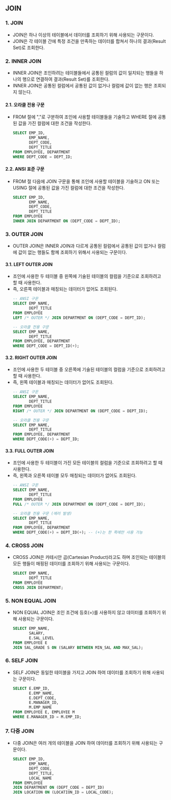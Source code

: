 ## JOIN
### 1. JOIN
* JOIN은 하나 이상의 테이블에서 데이터를 조회하기 위해 사용되는 구문이다.
* ​JOIN은 각 테이블 간에 특정 조건을 만족하는 데이터를 합쳐서 하나의 결과(Result Set)로 조회한다.
### 2. INNER JOIN
* INNER JOIN은 조인하려는 테이블들에서 공통된 컬럼의 값이 일치되는 행들을 하나의 행으로 연결하여 결과(Result Set)를 조회한다.
* INNER JOIN은 공통된 컬럼에서 공통된 값이 없거나 컬럼에 값이 없는 행은 조회되지 않는다.
#### 2.1. 오라클 전용 구문
* FROM 절에 ","로 구분하여 조인에 사용할 테이블들을 기술하고 WHERE 절에 공통된 값을 가진 컬럼에 대한 조건을 작성한다.
  ```sql
  SELECT EMP_ID, 
         EMP_NAME, 
         DEPT_CODE, 
         DEPT_TITLE
  FROM EMPLOYEE, DEPARTMENT
  WHERE DEPT_CODE = DEPT_ID;
  ```
#### 2.2. ANSI 표준 구문
* FROM 절 다음에 JOIN 구문을 통해 조인에 사용할 테이블을 기술하고 ON 또는 USING 절에 공통된 값을 가진 컬럼에 대한 조건을 작성한다.
  ```sql
  SELECT EMP_ID, 
         EMP_NAME, 
         DEPT_CODE, 
         DEPT_TITLE
  FROM EMPLOYEE
  INNER JOIN DEPARTMENT ON (DEPT_CODE = DEPT_ID);
  ```
### 3. OUTER JOIN
* OUTER JOIN은 INNER JOIN과 다르게 공통된 컬럼에서 공통된 값이 없거나 컬럼에 값이 없는 행들도 함께 조회하기 위해서 사용되는 구문이다.
#### 3.1. LEFT OUTER JOIN
* 조인에 사용한 두 테이블 중 왼쪽에 기술된 테이블의 컬럼을 기준으로 조회하려고 할 때 사용한다.
* 즉, 오른쪽 테이블과 매칭되는 데이터가 없어도 조회된다.
  ```sql
  -- ANSI 구문
  SELECT EMP_NAME, 
         DEPT_TITLE
  FROM EMPLOYEE
  LEFT /* OUTER */ JOIN DEPARTMENT ON (DEPT_CODE = DEPT_ID);

  -- 오라클 전용 구문
  SELECT EMP_NAME, 
         DEPT_TITLE 
  FROM EMPLOYEE, DEPARTMENT
  WHERE DEPT_CODE = DEPT_ID(+);
  ```
#### 3.2. RIGHT OUTER JOIN
* 조인에 사용한 두 테이블 중 오른쪽에 기술된 테이블의 컬럼을 기준으로 조회하려고 할 때 사용한다.
* 즉, 왼쪽 테이블과 매칭되는 데이터가 없어도 조회된다.
  ```sql
  -- ANSI 구문
  SELECT EMP_NAME, 
         DEPT_TITLE
  FROM EMPLOYEE
  RIGHT /* OUTER */ JOIN DEPARTMENT ON (DEPT_CODE = DEPT_ID);

  -- 오라클 전용 구문
  SELECT EMP_NAME, 
         DEPT_TITLE 
  FROM EMPLOYEE, DEPARTMENT
  WHERE DEPT_CODE(+) = DEPT_ID;
  ```
#### 3.3. FULL OUTER JOIN
* 조인에 사용한 두 테이블이 가진 모든 테이블의 컬럼을 기준으로 조회하려고 할 때 사용한다.
* 즉, 왼쪽과 오른쪽 테이블 모두 매칭되는 데이터가 없어도 조회된다.
  ```sql
  -- ANSI 구문
  SELECT EMP_NAME, 
         DEPT_TITLE
  FROM EMPLOYEE
  FULL /* OUTER */ JOIN DEPARTMENT ON (DEPT_CODE = DEPT_ID);

  -- 오라클 전용 구문 (에러 발생)
  SELECT EMP_NAME, 
         DEPT_TITLE 
  FROM EMPLOYEE, DEPARTMENT
  WHERE DEPT_CODE(+) = DEPT_ID(+); -- (+)는 한 쪽에만 사용 가능
  ```
### 4. CROSS JOIN
* CROSS JOIN은 카테시안 곱(Cartesian Product)라고도 하며 조인되는 테이블의 모든 행들이 매핑된 데이터를 조회하기 위해 사용되는 구문이다.
  ```sql
  SELECT EMP_NAME, 
         DEPT_TITLE
  FROM EMPLOYEE
  CROSS JOIN DEPARTMENT;
  ```
### 5. NON EQUAL JOIN
* NON EQUAL JOIN은 조인 조건에 등호(=)를 사용하지 않고 데이터를 조회하기 위해 사용되는 구문이다.
  ```sql
  SELECT EMP_NAME, 
         SALARY, 
         E.SAL_LEVEL
  FROM EMPLOYEE E
  JOIN SAL_GRADE S ON (SALARY BETWEEN MIN_SAL AND MAX_SAL);
  ```
### 6. SELF JOIN
* SELF JOIN은 동일한 테이블을 가지고 JOIN 하여 데이터를 조회하기 위해 사용되는 구문이다.
  ```sql
  SELECT E.EMP_ID, 
         E.EMP_NAME, 
         E.DEPT_CODE, 
         E.MANAGER_ID,
	     M.EMP_NAME
  FROM EMPLOYEE E, EMPLOYEE M
  WHERE E.MANAGER_ID = M.EMP_ID;
  ```
### 7. 다중 JOIN
* 다중 JOIN은 여러 개의 테이블을 JOIN 하여 데이터를 조회하기 위해 사용되는 구문이다.
  ```sql
  SELECT EMP_ID, 
         EMP_NAME,
         DEPT_CODE, 
         DEPT_TITLE, 
         LOCAL_NAME
  FROM EMPLOYEE 
  JOIN DEPARTMENT ON (DEPT_CODE = DEPT_ID)
  JOIN LOCATION ON (LOCATION_ID = LOCAL_CODE);
  ```